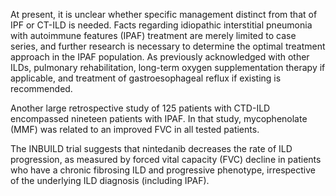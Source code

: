At present, it is unclear whether specific management distinct from that of IPF or CT-ILD is needed. Facts regarding idiopathic interstitial pneumonia with autoimmune features (IPAF) treatment are merely limited to case series, and further research is necessary to determine the optimal treatment approach in the IPAF population. As previously acknowledged with other ILDs, pulmonary rehabilitation, long-term oxygen supplementation therapy if applicable, and treatment of gastroesophageal reflux if existing is recommended.

Another large retrospective study of 125 patients with CTD-ILD encompassed nineteen patients with IPAF. In that study, mycophenolate (MMF) was related to an improved FVC in all tested patients.

The INBUILD trial suggests that nintedanib decreases the rate of ILD progression, as measured by forced vital capacity (FVC) decline in patients who have a chronic fibrosing ILD and progressive phenotype, irrespective of the underlying ILD diagnosis (including IPAF).
